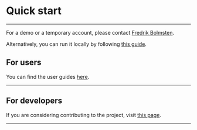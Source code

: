 # Quick start

________________________________________________________________________________________________________

For a demo or a temporary account, please contact [Fredrik Bolmsten](mailto:fredrik.bolmsten@ess.eu).

Alternatively, you can run it locally by following [this guide](developer-guide/running_locally.md).

## For users

You can find the user guides [here](user-guide/overview.md).

_________________________________________________________________________________________________________

## For developers

If you are considering contributing to the project, visit [this page](developer-guide/CONTRIBUTING.md).

_________________________________________________________________________________________________________
